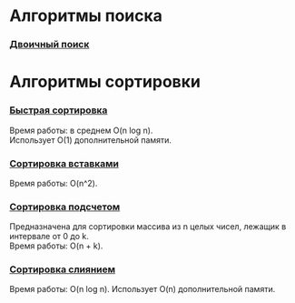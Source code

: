 # Алгоритмы поиска  
  
### [Двоичный поиск](src/search/BinarySearch.java)  
  
  
  
  
  
# Алгоритмы сортировки  
  
### [Быстрая сортировка](src/sort/QuickSort.java)  
Время работы: в среднем O(n log n).  
Использует О(1) дополнительной памяти.  
  
  
### [Сортировка вставками](src/sort/InsertionSort.java)  
Время работы: O(n^2).  
  
  
### [Сортировка подсчетом](src/sort/CountingSort.java)  
Предназначена для сортировки массива из n целых чисел, лежащик в интервале от 0 до k.  
Время работы: O(n + k).  
  
  
### [Сортировка слиянием](src/sort/MergeSort.java)  
Время работы: O(n log n).
Использует O(n) дополнительной памяти.  
  
  
